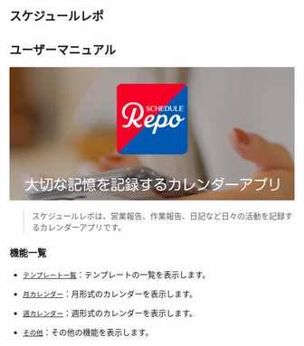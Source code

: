 ## スケジュールレポ
## ユーザーマニュアル

<img src="imgs/top.png" width="640px">

>スケジュールレポは、営業報告、作業報告、日記など日々の活動を記録するカレンダーアプリです。

### 機能一覧

- [`テンプレート一覧`](./templates.md)：テンプレートの一覧を表示します。

- [`月カレンダー`](./monthly_calendar.md)：月形式のカレンダーを表示します。

- [`週カレンダー`](./weekly_calendar.md)：週形式のカレンダーを表示します。

- [`その他`](./other.md)：その他の機能を表示します。
